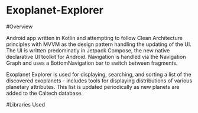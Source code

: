 # Exoplanet-Explorer


#Overview 

Android app written in Kotlin and attempting to follow Clean Architecture principles with MVVM as the design pattern handling the updating of the UI. The UI is written predominatly in Jetpack Compose, the new native declarative UI toolkit for Android. Navigation is handled via the Navigation Graph and uses a BottomNavigation bar to switch between fragments. 

Exoplanet Explorer is used for displaying, searching, and sorting a list of the discovered exoplanets - includes tools for displaying distributions of various planetary attributes. This list is updated periodically as new planets are added to the Caltech database. 


#Libraries Used
